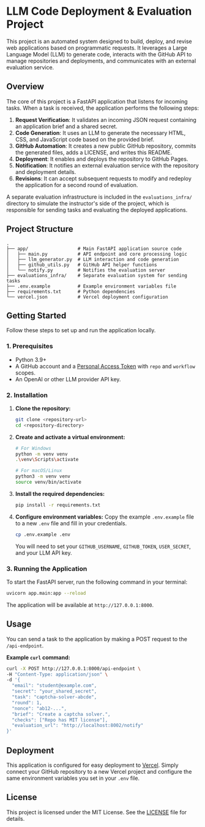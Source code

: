# LLM Code Deployment & Evaluation Project

This project is an automated system designed to build, deploy, and revise web applications based on programmatic requests. It leverages a Large Language Model (LLM) to generate code, interacts with the GitHub API to manage repositories and deployments, and communicates with an external evaluation service.

## Overview

The core of this project is a FastAPI application that listens for incoming tasks. When a task is received, the application performs the following steps:

1.  **Request Verification**: It validates an incoming JSON request containing an application brief and a shared secret.
2.  **Code Generation**: It uses an LLM to generate the necessary HTML, CSS, and JavaScript code based on the provided brief.
3.  **GitHub Automation**: It creates a new public GitHub repository, commits the generated files, adds a LICENSE, and writes this README.
4.  **Deployment**: It enables and deploys the repository to GitHub Pages.
5.  **Notification**: It notifies an external evaluation service with the repository and deployment details.
6.  **Revisions**: It can accept subsequent requests to modify and redeploy the application for a second round of evaluation.

A separate evaluation infrastructure is included in the `evaluations_infra/` directory to simulate the instructor's side of the project, which is responsible for sending tasks and evaluating the deployed applications.

## Project Structure

```
.
├── app/                  # Main FastAPI application source code
│   ├── main.py           # API endpoint and core processing logic
│   ├── llm_generator.py  # LLM interaction and code generation
│   ├── github_utils.py   # GitHub API helper functions
│   └── notify.py         # Notifies the evaluation server
├── evaluations_infra/    # Separate evaluation system for sending tasks
├── .env.example          # Example environment variables file
├── requirements.txt      # Python dependencies
└── vercel.json           # Vercel deployment configuration
```

## Getting Started

Follow these steps to set up and run the application locally.

### 1. Prerequisites

-   Python 3.9+
-   A GitHub account and a [Personal Access Token](https://docs.github.com/en/authentication/keeping-your-account-and-data-secure/managing-your-personal-access-tokens) with `repo` and `workflow` scopes.
-   An OpenAI or other LLM provider API key.

### 2. Installation

1.  **Clone the repository:**
    ```bash
    git clone <repository-url>
    cd <repository-directory>
    ```

2.  **Create and activate a virtual environment:**
    ```bash
    # For Windows
    python -m venv venv
    .\venv\Scripts\activate

    # For macOS/Linux
    python3 -m venv venv
    source venv/bin/activate
    ```

3.  **Install the required dependencies:**
    ```bash
    pip install -r requirements.txt
    ```

4.  **Configure environment variables:**
    Copy the example `.env.example` file to a new `.env` file and fill in your credentials.
    ```bash
    cp .env.example .env
    ```
    You will need to set your `GITHUB_USERNAME`, `GITHUB_TOKEN`, `USER_SECRET`, and your LLM API key.

### 3. Running the Application

To start the FastAPI server, run the following command in your terminal:

```bash
uvicorn app.main:app --reload
```

The application will be available at `http://127.0.0.1:8000`.

## Usage

You can send a task to the application by making a POST request to the `/api-endpoint`.

**Example `curl` command:**

```bash
curl -X POST http://127.0.0.1:8000/api-endpoint \
-H "Content-Type: application/json" \
-d '{
  "email": "student@example.com",
  "secret": "your_shared_secret",
  "task": "captcha-solver-abcde",
  "round": 1,
  "nonce": "ab12-...",
  "brief": "Create a captcha solver.",
  "checks": ["Repo has MIT license"],
  "evaluation_url": "http://localhost:8002/notify"
}'
```

## Deployment

This application is configured for easy deployment to [Vercel](https://vercel.com/). Simply connect your GitHub repository to a new Vercel project and configure the same environment variables you set in your `.env` file.

## License

This project is licensed under the MIT License. See the [LICENSE](LICENSE) file for details.